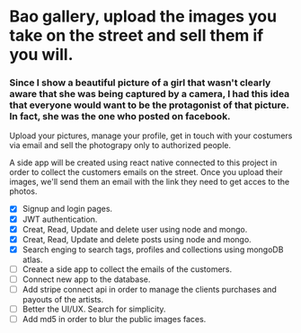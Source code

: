 # Bao gallery, upload the images you take on the street and sell them if you will.

### Since I show a beautiful picture of a girl that wasn't clearly aware that she was being captured by a camera, I had this idea that everyone would want to be the protagonist of that picture. In fact, she was the one who posted on facebook. 

Upload your pictures, manage your profile, get in touch with your costumers via email and sell the photograpy only to authorized people. 

A side app will be created using react native connected to this project in order to collect the customers emails on the street. Once you upload their images, we'll send them an email with the link they need to get acces to the photos. 

- [x] Signup and login pages.
- [x] JWT authentication.
- [x] Creat, Read, Update and delete user using node and mongo.
- [x] Creat, Read, Update and delete posts using node and mongo.
- [x] Search enging to search tags, profiles and collections using mongoDB atlas.
- [ ] Create a side app to collect the emails of the customers.
- [ ] Connect new app to the database.
- [ ] Add stripe connect api in order to manage the clients purchases and payouts of the artists.
- [ ] Better the UI/UX. Search for simplicity.
- [ ] Add md5 in order to blur the public images faces.
